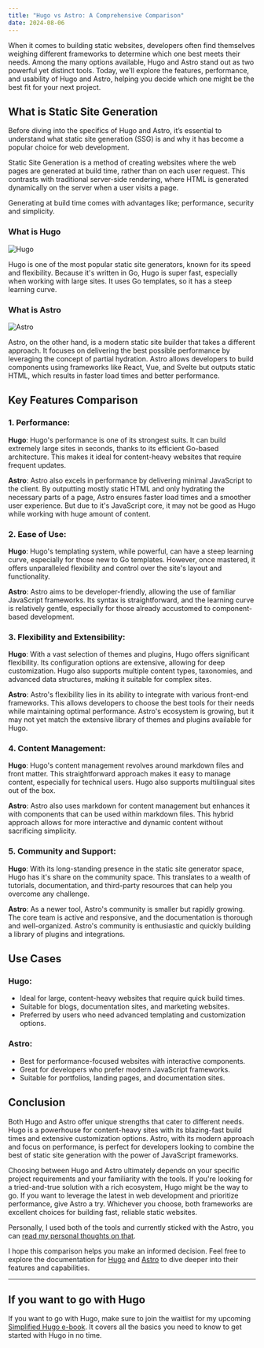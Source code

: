 ```yaml
---
title: "Hugo vs Astro: A Comprehensive Comparison"
date: 2024-08-06
---
```


When it comes to building static websites, developers often find themselves weighing different frameworks to determine which one best meets their needs. Among the many options available, Hugo and Astro stand out as two powerful yet distinct tools. Today, we'll explore the features, performance, and usability of Hugo and Astro, helping you decide which one might be the best fit for your next project.

## What is Static Site Generation

Before diving into the specifics of Hugo and Astro, it’s essential to understand what static site generation (SSG) is and why it has become a popular choice for web development.

Static Site Generation is a method of creating websites where the web pages are generated at build time, rather than on each user request. This contrasts with traditional server-side rendering, where HTML is generated dynamically on the server when a user visits a page.

Generating at build time comes with advantages like; performance, security and simplicity.

### What is Hugo 

![Hugo](/images/hugo.png)

Hugo is one of the most popular static site generators, known for its speed and flexibility. Because it's written in Go, Hugo is super fast, especially when working with large sites. It uses Go templates, so it has a steep learning curve.

### What is Astro

![Astro](/images/astro.png)

Astro, on the other hand, is a modern static site builder that takes a different approach. It focuses on delivering the best possible performance by leveraging the concept of partial hydration. Astro allows developers to build components using frameworks like React, Vue, and Svelte but outputs static HTML, which results in faster load times and better performance.

## Key Features Comparison

### 1. Performance:

**Hugo**: Hugo's performance is one of its strongest suits. It can build extremely large sites in seconds, thanks to its efficient Go-based architecture. This makes it ideal for content-heavy websites that require frequent updates.

**Astro**: Astro also excels in performance by delivering minimal JavaScript to the client. By outputting mostly static HTML and only hydrating the necessary parts of a page, Astro ensures faster load times and a smoother user experience. But due to it's JavaScript core, it may not be good as Hugo while working with huge amount of content.

### 2. Ease of Use:

**Hugo**: Hugo's templating system, while powerful, can have a steep learning curve, especially for those new to Go templates. However, once mastered, it offers unparalleled flexibility and control over the site's layout and functionality.

**Astro**: Astro aims to be developer-friendly, allowing the use of familiar JavaScript frameworks. Its syntax is straightforward, and the learning curve is relatively gentle, especially for those already accustomed to component-based development.

### 3. Flexibility and Extensibility:

**Hugo**: With a vast selection of themes and plugins, Hugo offers significant flexibility. Its configuration options are extensive, allowing for deep customization. Hugo also supports multiple content types, taxonomies, and advanced data structures, making it suitable for complex sites.

**Astro**: Astro's flexibility lies in its ability to integrate with various front-end frameworks. This allows developers to choose the best tools for their needs while maintaining optimal performance. Astro's ecosystem is growing, but it may not yet match the extensive library of themes and plugins available for Hugo.

### 4. Content Management:

**Hugo**: Hugo's content management revolves around markdown files and front matter. This straightforward approach makes it easy to manage content, especially for technical users. Hugo also supports multilingual sites out of the box.

**Astro**: Astro also uses markdown for content management but enhances it with components that can be used within markdown files. This hybrid approach allows for more interactive and dynamic content without sacrificing simplicity.

### 5. Community and Support:

**Hugo**: With its long-standing presence in the static site generator space, Hugo has it's share on the community space. This translates to a wealth of tutorials, documentation, and third-party resources that can help you overcome any challenge.

**Astro**: As a newer tool, Astro's community is smaller but rapidly growing. The core team is active and responsive, and the documentation is thorough and well-organized. Astro's community is enthusiastic and quickly building a library of plugins and integrations.

## Use Cases

### Hugo:

- Ideal for large, content-heavy websites that require quick build times.
- Suitable for blogs, documentation sites, and marketing websites.
- Preferred by users who need advanced templating and customization options.

### Astro:

- Best for performance-focused websites with interactive components.
- Great for developers who prefer modern JavaScript frameworks.
- Suitable for portfolios, landing pages, and documentation sites.

## Conclusion

Both Hugo and Astro offer unique strengths that cater to different needs. Hugo is a powerhouse for content-heavy sites with its blazing-fast build times and extensive customization options. Astro, with its modern approach and focus on performance, is perfect for developers looking to combine the best of static site generation with the power of JavaScript frameworks.

Choosing between Hugo and Astro ultimately depends on your specific project requirements and your familiarity with the tools. If you're looking for a tried-and-true solution with a rich ecosystem, Hugo might be the way to go. If you want to leverage the latest in web development and prioritize performance, give Astro a try. Whichever you choose, both frameworks are excellent choices for building fast, reliable static websites.

Personally, I used both of the tools and currently sticked with the Astro, you can [read my personal thoughts on that](https://berkaycubuk.com/blog/switching-to-astro-from-hugo).

I hope this comparison helps you make an informed decision. Feel free to explore the documentation for [Hugo](https://gohugo.io/documentation/) and [Astro](https://docs.astro.build/en/getting-started/) to dive deeper into their features and capabilities.

---

## If you want to go with Hugo

If you want to go with Hugo, make sure to join the waitlist for my upcoming [Simplified Hugo e-book](https://berkaycubuk.com/simplified-hugo/). It covers all the basics you need to know to get started with Hugo in no time.
